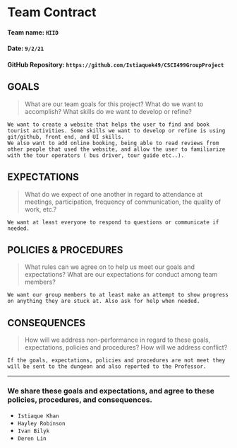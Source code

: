 # Team Contract

#### Team name: `HIID`
#### Date: `9/2/21`
#### GitHub Repository: `https://github.com/Istiaquek49/CSCI499GroupProject`

## GOALS
> What are our team goals for this project? 
> What do we want to accomplish? What skills do we want to develop or refine?

```
We want to create a website that helps the user to find and book tourist activities. Some skills we want to develop or refine is using git/github, front end, and UI skills.
We also want to add online booking, being able to read reviews from other people that used the website, and allow the user to familiarize with the tour operators ( bus driver, tour guide etc..).
```

## EXPECTATIONS
> What do we expect of one another in regard to attendance at meetings, participation, frequency of communication, the quality of work, etc.?

```
We want at least everyone to respond to questions or communicate if needed.
```

## POLICIES & PROCEDURES
> What rules can we agree on to help us meet our goals and expectations?
> What are our expectations for conduct among team members?

```
We want our group members to at least make an attempt to show progress on anything they are stuck at. Also ask for help when needed.
```

## CONSEQUENCES
> How will we address non-performance in regard to these goals, expectations, policies and procedures?
> How will we address conflict?

```
If the goals, expectations, policies and procedures are not meet they will be sent to the dungeon and also reported to the Professor.  
```

---

### We share these goals and expectations, and agree to these policies, procedures, and consequences.

 - `Istiaque Khan`
 - `Hayley Robinson`
 - `Ivan Bilyk`
 - `Deren Lin`

